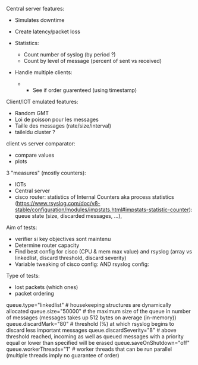 Central server features:
- Simulates downtime
- Create latency/packet loss
- Statistics:
  - Count number of syslog (by period ?)
  - Count by level of message (percent of sent vs received)

- Handle multiple clients:
  - - See if order guarenteed (using timestamp)


Client/IOT emulated features:
- Random GMT
- Loi de poisson pour les messages
- Taille des messages (rate/size/interval)
- taileldu cluster ?


client vs server comparator:
- compare values
- plots

3 "measures" (mostly counters):
- IOTs
- Central server
- cisco router: statistics of Internal Counters aka process statistics (https://www.rsyslog.com/doc/v8-stable/configuration/modules/impstats.html#impstats-statistic-counter): queue state (size, discarded messages, ...), 

Aim of tests:
- verifier si key objectives sont maintenu
- Determine router capacity
- Find best config for cisco (CPU & mem max value) and rsyslog (array vs linkedlist, discard threshold, discard severity)
- Variable tweaking of cisco config:  AND rsyslog config: 

Type of tests:
- lost packets (which ones)
- packet ordering

queue.type="linkedlist" # housekeeping structures are dynamically allocated
        queue.size="50000" # the maximum size of the queue in number of messages (messages takes up 512 bytes on average (in-memory))
        queue.discardMark="80" # threshold (%) at which rsyslog begins to discard less important messages
        queue.discardSeverity="8" # above threshold reached, incoming as well as queued messages with a priority equal or lower than specified will be erased
        queue.saveOnShutdown="off"
        queue.workerThreads="1" # worker threads that can be run parallel (multiple threads imply no guarantee of order)